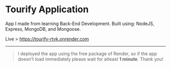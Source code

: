 # Tourify Application

App I made from learning Back-End Development.
Built using: NodeJS, Express, MongoDB, and Mongoose.

Live > <https://tourify-rtvk.onrender.com>

---

> I deployed the app using the free package of Render, so if the app doesn't load immediately please wait for atleast **1 minute**. Thank you!
